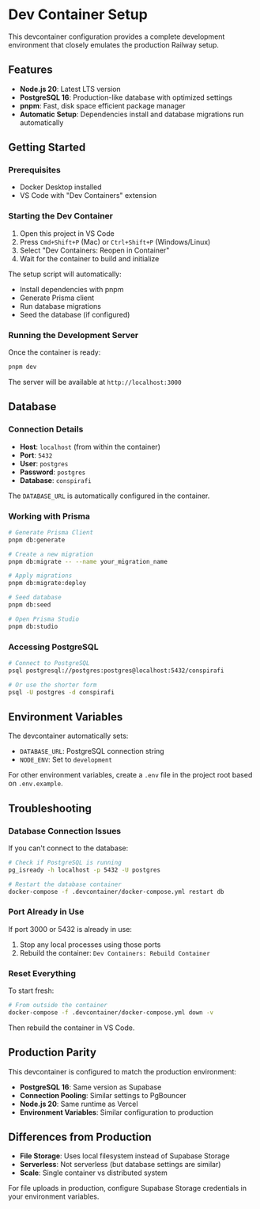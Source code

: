 # Dev Container Setup

This devcontainer configuration provides a complete development environment that closely emulates the production Railway setup.

## Features

- **Node.js 20**: Latest LTS version
- **PostgreSQL 16**: Production-like database with optimized settings
- **pnpm**: Fast, disk space efficient package manager
- **Automatic Setup**: Dependencies install and database migrations run automatically

## Getting Started

### Prerequisites

- Docker Desktop installed
- VS Code with "Dev Containers" extension

### Starting the Dev Container

1. Open this project in VS Code
2. Press `Cmd+Shift+P` (Mac) or `Ctrl+Shift+P` (Windows/Linux)
3. Select "Dev Containers: Reopen in Container"
4. Wait for the container to build and initialize

The setup script will automatically:

- Install dependencies with pnpm
- Generate Prisma client
- Run database migrations
- Seed the database (if configured)

### Running the Development Server

Once the container is ready:

```bash
pnpm dev
```

The server will be available at `http://localhost:3000`

## Database

### Connection Details

- **Host**: `localhost` (from within the container)
- **Port**: `5432`
- **User**: `postgres`
- **Password**: `postgres`
- **Database**: `conspirafi`

The `DATABASE_URL` is automatically configured in the container.

### Working with Prisma

```bash
# Generate Prisma Client
pnpm db:generate

# Create a new migration
pnpm db:migrate -- --name your_migration_name

# Apply migrations
pnpm db:migrate:deploy

# Seed database
pnpm db:seed

# Open Prisma Studio
pnpm db:studio
```

### Accessing PostgreSQL

```bash
# Connect to PostgreSQL
psql postgresql://postgres:postgres@localhost:5432/conspirafi

# Or use the shorter form
psql -U postgres -d conspirafi
```

## Environment Variables

The devcontainer automatically sets:

- `DATABASE_URL`: PostgreSQL connection string
- `NODE_ENV`: Set to `development`

For other environment variables, create a `.env` file in the project root based on `.env.example`.

## Troubleshooting

### Database Connection Issues

If you can't connect to the database:

```bash
# Check if PostgreSQL is running
pg_isready -h localhost -p 5432 -U postgres

# Restart the database container
docker-compose -f .devcontainer/docker-compose.yml restart db
```

### Port Already in Use

If port 3000 or 5432 is already in use:

1. Stop any local processes using those ports
2. Rebuild the container: `Dev Containers: Rebuild Container`

### Reset Everything

To start fresh:

```bash
# From outside the container
docker-compose -f .devcontainer/docker-compose.yml down -v
```

Then rebuild the container in VS Code.

## Production Parity

This devcontainer is configured to match the production environment:

- **PostgreSQL 16**: Same version as Supabase
- **Connection Pooling**: Similar settings to PgBouncer
- **Node.js 20**: Same runtime as Vercel
- **Environment Variables**: Similar configuration to production

## Differences from Production

- **File Storage**: Uses local filesystem instead of Supabase Storage
- **Serverless**: Not serverless (but database settings are similar)
- **Scale**: Single container vs distributed system

For file uploads in production, configure Supabase Storage credentials in your environment variables.
